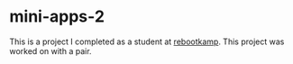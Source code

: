 # mini-apps-2
This is a project I completed as a student at [rebootkamp](http://rbk.org/). This project was worked on with a pair.